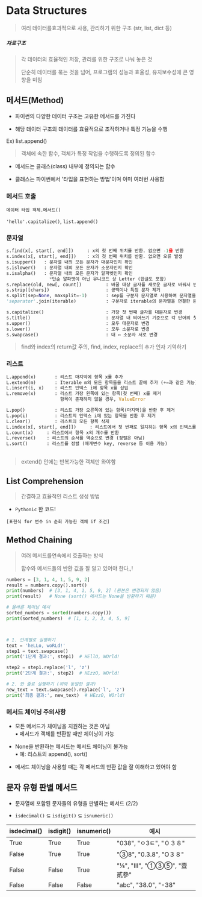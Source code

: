 # Data Structures

> 여러 데이터를효과적으로 사용, 관리하기 위한 구조 (str, list, dict 등)

##### 자료구조

> 각 데이터의 효율적인 저장, 관리를 위한 구조로 나눠 놓은 것
> 
> 단순히 데이터를 묶는 것을 넘어, 프로그램의 성능과 효율성, 유지보수성에 큰 영향을 미침

## 메서드(Method)

- 파이썬의 다양한 데이터 구조는 고유한 메서드를 가진다

- 해당 데이터 구조의 데이터를 효율적으로 조작하거나 특정 기능을 수행

Ex) list.append()

> 객체에 속한 함수, 객체가 특정 작업을 수행하도록 정의된 함수

- 메서드는 클래스(class) 내부에 정의되는 함수

- 클래스는 파이썬에서 '타입을 표현하는 방법'이며 이미 여러번 사용함

### 메서드 호출

`데이터 타입 객체.메서드()`

`'hello'.capitalize()`, `list.append()`

### 문자열

```python
s.find(x[, start[, end]])     : x의 첫 번째 위치를 반환. 없으면 -1을 반환  
s.index(x[, start[, end]])    : x의 첫 번째 위치를 반환. 없으면 오류 발생  
s.isupper()   : 문자열 내의 모든 문자가 대문자인지 확인  
s.islower()   : 문자열 내의 모든 문자가 소문자인지 확인  
s.isalpha()   : 문자열 내의 모든 문자가 알파벳인지 확인  
                *단순 알파벳이 아닌 유니코드 상 Letter (한글도 포함)
s.replace(old, new[, count])         : 바꿀 대상 글자를 새로운 글자로 바꿔서 반환  
s.strip([chars])                     : 공백이나 특정 문자 제거  
s.split(sep=None, maxsplit=-1)       : sep를 구분자 문자열로 사용하여 문자열을 리스트로 분할  
'separator'.join(iterable)           : 구분자로 iterable의 문자열을 연결한 문자열을 반환  

s.capitalize()                       : 가장 첫 번째 글자를 대문자로 변경  
s.title()                            : 문자열 내 띄어쓰기 기준으로 각 단어의 첫 글자는 대문자, 나머지는 소문자로 변환  
s.upper()                            : 모두 대문자로 변경  
s.lower()                            : 모두 소문자로 변경  
s.swapcase()                         : 대 ↔ 소문자 서로 변경
```

> find와 index의 return값 주의, find, index, replace의 추가 인자 기억하기

### 리스트

```python
L.append(x)       : 리스트 마지막에 항목 x를 추가  
L.extend(m)       : Iterable m의 모든 항목들을 리스트 끝에 추가 (+=과 같은 기능)  
L.insert(i, x)    : 리스트 인덱스 i에 항목 x를 삽입  
L.remove(x)       : 리스트 가장 왼쪽에 있는 항목(첫 번째) x를 제거  
                    항목이 존재하지 않을 경우, ValueError

L.pop()           : 리스트 가장 오른쪽에 있는 항목(마지막)을 반환 후 제거  
L.pop(i)          : 리스트의 인덱스 i에 있는 항목을 반환 후 제거  
L.clear()         : 리스트의 모든 항목 삭제
L.index(x[, start[, end]])     : 리스트에서 첫 번째로 일치하는 항목 x의 인덱스를 반환  
L.count(x)     : 리스트에서 항목 x의 개수를 반환  
L.reverse()    : 리스트의 순서를 역순으로 변경 (정렬은 아님)  
L.sort()       : 리스트를 정렬 (매개변수 key, reverse 등 이용 가능)
 


```

> extend() 안에는 반복가능한 객체만 와야함

### 

## List Comprehension

> 간결하고 효율적인 리스트 생성 방법

- `Pythonic` 한 코드!

`[표현식 for 변수 in 순회 가능한 객체 if 조건]`



## Method Chaining

> 여러 메서드를연속에서 호출하는 방식
> 
> 함수와 메서드들의 반환 값을 잘 알고 있어야 한다,,!

```python
numbers = [3, 1, 4, 1, 5, 9, 2]
result = numbers.copy().sort()
print(numbers)  # [3, 1, 4, 1, 5, 9, 2] (원본은 변경되지 않음)
print(result)   # None (sort() 메서드는 None을 반환하기 때문)

# 올바른 체이닝 예시
sorted_numbers = sorted(numbers.copy())
print(sorted_numbers)  # [1, 1, 2, 3, 4, 5, 9]



# 1. 단계별로 실행하기
text = 'heLLo, woRLd!'
step1 = text.swapcase()
print('1단계 결과:', step1)  # HEllO, WOrld!

step2 = step1.replace('l', 'z')
print('2단계 결과:', step2)  # HEzzO, WOrld!

# 2. 한 줄로 실행하기 (위와 동일한 결과)
new_text = text.swapcase().replace('l', 'z')
print('최종 결과:', new_text)  # HEzzO, WOrld!

```

### 메서드 체이닝 주의사항

- 모든 메서드가 체이닝을 지원하는 것은 아님  
  ▪ 메서드가 객체를 반환할 때만 체이닝이 가능

- None을 반환하는 메서드는 메서드 체이닝이 불가능  
  ▪ 예: 리스트의 append(), sort()

- 메서드 체이닝을 사용할 때는 각 메서드의 반환 값을 잘 이해하고 있어야 함







## 문자 유형 판별 메서드

- 문자열에 포함된 문자들의 유형을 판별하는 메서드 (2/2)

- `isdecimal()` ⊆ `isdigit()` ⊆ `isnumeric()`

| isdecimal() | isdigit() | isnumeric() | 예시                     |
| ----------- | --------- | ----------- | ---------------------- |
| True        | True      | True        | "038", "ㅇ3ㅌ", "０３８"    |
| False       | True      | True        | "③8", "0.3.8", "O３８"   |
| False       | False     | True        | "⅛", "Ⅲ", "①③⑤", "壹貳參" |
| False       | False     | False       | "abc", "38.0", "-38"   |














